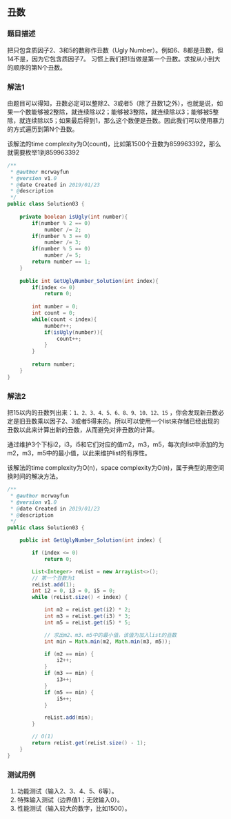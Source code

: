 ## 丑数

### 题目描述
把只包含质因子2、3和5的数称作丑数（Ugly Number）。例如6、8都是丑数，但14不是，因为它包含质因子7。 习惯上我们把1当做是第一个丑数。求按从小到大的顺序的第N个丑数。

### 解法1
由题目可以得知，丑数必定可以整除2、3或者5（除了丑数1之外），也就是说，如果一个数能够被2整除，就连续除以2；能够被3整除，就连续除以3；能够被5整除，就连续除以5；如果最后得到1，那么这个数便是丑数。因此我们可以使用暴力的方式遍历到第N个丑数。

该解法的time complexity为O(count)，比如第1500个丑数为859963392，那么就需要枚举1到859963392

```java
/**
 * @author mcrwayfun
 * @version v1.0
 * @date Created in 2019/01/23
 * @description
 */
public class Solution03 {
    
    private boolean isUgly(int number){
        if(number % 2 == 0)
            number /= 2;
        if(number % 3 == 0)
            number /= 3;
        if(number % 5 == 0)
            number /= 5;
        return number == 1;
    }
    
    public int GetUglyNumber_Solution(int index){
        if(index <= 0)
            return 0;
        
        int number = 0;
        int count = 0;
        while(count < index){
            number++;
            if(isUgly(number)){
                count++;
            }
        }
        
        return number;
    }
}
```

### 解法2

把15以内的丑数列出来：`1、2、3、4、5、6、8、9、10、12、15` ，你会发现新丑数必定是旧丑数乘以因子2、3或者5得来的。所以可以使用一个list来存储已经出现的丑数以此来计算出新的丑数，从而避免对非丑数的计算。

通过维护3个下标i2，i3，i5和它们对应的值m2，m3，m5，每次向list中添加的为m2，m3，m5中的最小值，以此来维护list的有序性。

该解法的time complexity为O(n)，space complexity为O(n)，属于典型的用空间换时间的解决方法。

```java
/**
 * @author mcrwayfun
 * @version v1.0
 * @date Created in 2019/01/23
 * @description
 */
public class Solution03 {

    public int GetUglyNumber_Solution(int index) {

        if (index <= 0)
            return 0;

        List<Integer> reList = new ArrayList<>();
        // 第一个丑数为1
        reList.add(1);
        int i2 = 0, i3 = 0, i5 = 0;
        while (reList.size() < index) {

            int m2 = reList.get(i2) * 2;
            int m3 = reList.get(i3) * 3;
            int m5 = reList.get(i5) * 5;

            // 求出m2、m3、m5中的最小值，该值为加入list的丑数
            int min = Math.min(m2, Math.min(m3, m5));

            if (m2 == min) {
                i2++;
            }
            if (m3 == min) {
                i3++;
            }
            if (m5 == min) {
                i5++;
            }

            reList.add(min);
        }

        // O(1)
        return reList.get(reList.size() - 1);
    }
}
```

### 测试用例

1. 功能测试（输入2、3、4、5、6等）。
2. 特殊输入测试（边界值1；无效输入0）。
3. 性能测试（输入较大的数字，比如1500）。